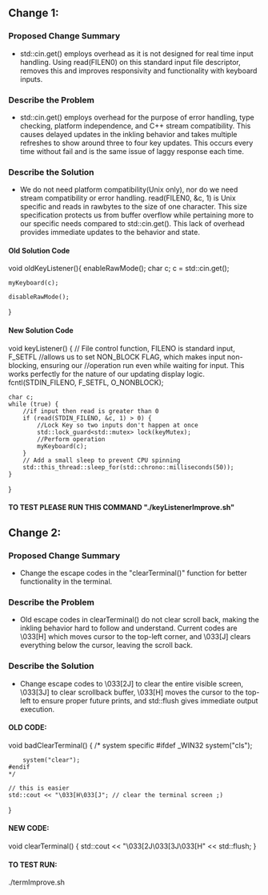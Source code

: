 ## Change 1: <Improved responsivity and funcionality with keyboard inputs>

### Proposed Change Summary

- std::cin.get() employs overhead as it is not designed for
real time input handling. Using read(FILEN0) on this standard input file descriptor, removes this and improves responsivity and functionality with keyboard inputs.

### Describe the Problem

- std::cin.get() employs overhead for the purpose of error handling, type checking, platform independence, and C++ stream compatibility. This causes delayed updates in the inkling behavior and takes multiple refreshes to show around three to four key updates. This occurs every time without fail and is the same issue of laggy response each time.

### Describe the Solution

- We do not need platform compatibility(Unix only), nor do we need stream compatibility or error handling. read(FILEN0, &c, 1) is Unix specific and reads in rawbytes to the size of one character. This size specification protects us from buffer overflow while pertaining more to our specific needs compared to std::cin.get(). This lack of overhead provides immediate updates to the behavior and state.

#### Old Solution Code
void oldKeyListener(){
    enableRawMode();
    char c;
    c = std::cin.get();

    myKeyboard(c);

    disableRawMode();
}

#### New Solution Code

void keyListener() {
    // File control function, FILENO is standard input, F_SETFL
    //allows us to set NON_BLOCK FLAG, which makes input non-blocking, ensuring our
    //operation run even while waiting for input. This works perfectly for the nature of our updating display logic.
    fcntl(STDIN_FILENO, F_SETFL, O_NONBLOCK);

    char c;
    while (true) {
        //if input then read is greater than 0
        if (read(STDIN_FILENO, &c, 1) > 0) { 
            //Lock Key so two inputs don't happen at once
            std::lock_guard<std::mutex> lock(keyMutex);
            //Perform operation
            myKeyboard(c);
        }
        // Add a small sleep to prevent CPU spinning
        std::this_thread::sleep_for(std::chrono::milliseconds(50));
    }
}


#### TO TEST PLEASE RUN THIS COMMAND "./keyListenerImprove.sh"





## Change 2: <Better ascii art refresh>

### Proposed Change Summary

- Change the escape codes in the "clearTerminal()" function for better functionality in the terminal.

### Describe the Problem

- Old escape codes in clearTerminal() do not clear scroll back, making the inkling behavior hard to follow and understand. Current codes are \033[H] which moves cursor to the top-left corner, and \033[J] clears everything below the cursor, leaving the scroll back.

### Describe the Solution

- Change escape codes to \033[2J] to clear the entire visible screen, \033[3J] to clear scrollback buffer, \033[H] moves the cursor to the top-left to ensure proper future prints, and std::flush gives immediate output execution.


#### OLD CODE:

void badClearTerminal() {
	/* system specific
    #ifdef _WIN32
        system("cls");
    
        system("clear");
    #endif
	*/

	// this is easier
	std::cout << "\033[H\033[J"; // clear the terminal screen ;)
}


#### NEW CODE:

void clearTerminal() {
    std::cout << "\033[2J\033[3J\033[H" << std::flush;
}


#### TO TEST RUN:

./termImprove.sh